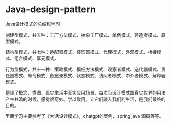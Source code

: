 # Java-design-pattern
Java设计模式的总结和学习

创建型模式，共五种：工厂方法模式、抽象工厂模式、单例模式、建造者模式、原型模式。

结构型模式，共七种：适配器模式、装饰器模式、代理模式、外观模式、桥接模式、组合模式、享元模式。

行为型模式，共十一种：策略模式、模板方法模式、观察者模式、迭代器模式、责任链模式、命令模式、备忘录模式、状态模式、访问者模式、中介者模式、解释器模式。

整理了概念，类图，现实生活中真实应用场景，每次当设计模式跟真实世界的用法产生共鸣的时候，感觉很奇妙。学以致用，让它们融入我们的生活，是我们最终的目的。

里面学习主要参考了《大话设计模式》，chatgpt的案例，spring java 源码等等。
